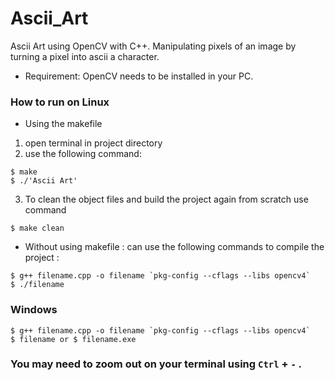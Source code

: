 # Ascii_Art
Ascii Art using OpenCV with C++. Manipulating pixels of an image by turning a pixel into ascii a character.

* Requirement: OpenCV needs to be installed in your PC.


### How to run on Linux
* Using the makefile

1. open terminal in project directory
2. use the following command:

```
$ make
$ ./'Ascii Art'
```
3. To clean the object files and build the project again from scratch use command  
```
$ make clean
```

* Without using makefile : can use the following commands to compile the project :
```
$ g++ filename.cpp -o filename `pkg-config --cflags --libs opencv4`
$ ./filename 
```
### Windows
```
$ g++ filename.cpp -o filename `pkg-config --cflags --libs opencv4`
$ filename or $ filename.exe
```

### You may need to zoom out on your terminal using ```Ctrl``` + ```-``` .
